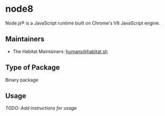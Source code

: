 # node8

Node.js® is a JavaScript runtime built on Chrome's V8 JavaScript engine.

## Maintainers

* The Habitat Maintainers: <humans@habitat.sh>

## Type of Package

Binary package

## Usage

*TODO: Add instructions for usage*
